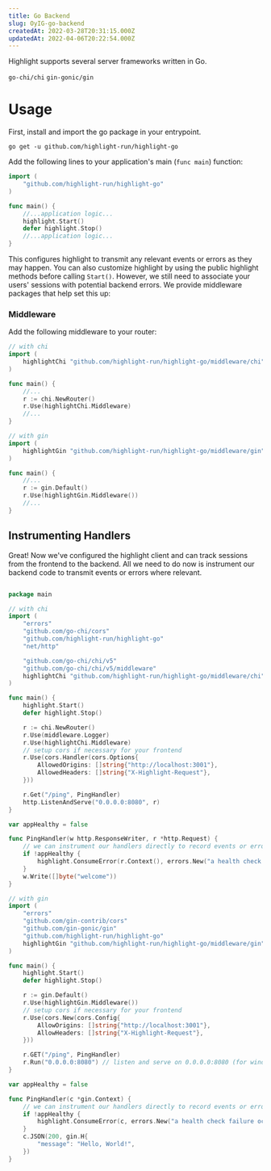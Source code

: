 ```yaml
---
title: Go Backend
slug: OyIG-go-backend
createdAt: 2022-03-28T20:31:15.000Z
updatedAt: 2022-04-06T20:22:54.000Z
---
```


Highlight supports several server frameworks written in Go.

`go-chi/chi`
`gin-gonic/gin`

# Usage

First, install and import the go package in your entrypoint.

```shell
go get -u github.com/highlight-run/highlight-go
```

Add the following lines to your application's main (`func main`) function:

```go
import (
	"github.com/highlight-run/highlight-go"
)

func main() {
	//...application logic...
	highlight.Start()
	defer highlight.Stop()
	//...application logic...
}

```

This configures highlight to transmit any relevant events or errors as they may happen. You can also customize highlight by using the public highlight methods before calling `Start()`. However, we still need to associate your users' sessions with potential backend errors. We provide middleware packages that help set this up:

### Middleware

Add the following middleware to your router:

```go
// with chi
import (
	highlightChi "github.com/highlight-run/highlight-go/middleware/chi"
)

func main() {
	//...
	r := chi.NewRouter()
	r.Use(highlightChi.Middleware)
	//...
}

// with gin
import (
	highlightGin "github.com/highlight-run/highlight-go/middleware/gin"
)

func main() {
	//...
	r := gin.Default()
	r.Use(highlightGin.Middleware())
	//...
}

```

## Instrumenting Handlers

Great! Now we've configured the highlight client and can track sessions from the frontend to the backend. All we need to do now is instrument our backend code to transmit events or errors where relevant.

```go

package main

// with chi
import (
	"errors"
	"github.com/go-chi/cors"
	"github.com/highlight-run/highlight-go"
	"net/http"

	"github.com/go-chi/chi/v5"
	"github.com/go-chi/chi/v5/middleware"
	highlightChi "github.com/highlight-run/highlight-go/middleware/chi"
)

func main() {
	highlight.Start()
	defer highlight.Stop()

	r := chi.NewRouter()
	r.Use(middleware.Logger)
	r.Use(highlightChi.Middleware)
	// setup cors if necessary for your frontend
	r.Use(cors.Handler(cors.Options{
		AllowedOrigins: []string{"http://localhost:3001"},
		AllowedHeaders: []string{"X-Highlight-Request"},
	}))

	r.Get("/ping", PingHandler)
	http.ListenAndServe("0.0.0.0:8080", r)
}

var appHealthy = false

func PingHandler(w http.ResponseWriter, r *http.Request) {
	// we can instrument our handlers directly to record events or error
	if !appHealthy {
		highlight.ConsumeError(r.Context(), errors.New("a health check failure occured!"))
	}
	w.Write([]byte("welcome"))
}

// with gin
import (
	"errors"
	"github.com/gin-contrib/cors"
	"github.com/gin-gonic/gin"
	"github.com/highlight-run/highlight-go"
	highlightGin "github.com/highlight-run/highlight-go/middleware/gin"
)

func main() {
	highlight.Start()
	defer highlight.Stop()

	r := gin.Default()
	r.Use(highlightGin.Middleware())
	// setup cors if necessary for your frontend
	r.Use(cors.New(cors.Config{
		AllowOrigins: []string{"http://localhost:3001"},
		AllowHeaders: []string{"X-Highlight-Request"},
	}))

	r.GET("/ping", PingHandler)
	r.Run("0.0.0.0:8080") // listen and serve on 0.0.0.0:8080 (for windows "localhost:8080")
}

var appHealthy = false

func PingHandler(c *gin.Context) {
	// we can instrument our handlers directly to record events or error
	if !appHealthy {
		highlight.ConsumeError(c, errors.New("a health check failure occured!"))
	}
	c.JSON(200, gin.H{
		"message": "Hello, World!",
	})
}
```
